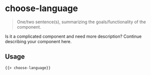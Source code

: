 # choose-language

> One/two sentence(s), summarizing the goals/functionality of the component.

Is it a complicated component and need more description? Continue describing your component here.

## Usage

```html
{{> choose-language}}
```
